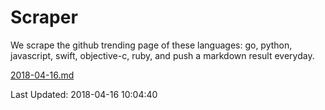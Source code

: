 # Scraper

We scrape the github trending page of these languages: go, python, javascript, swift, objective-c, ruby, and push a markdown result everyday.

[2018-04-16.md](https://github.com/henson/Scraper/blob/master/2018-04-16.md)

Last Updated: 2018-04-16 10:04:40